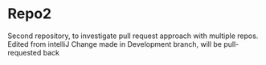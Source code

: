 # Repo2
Second repository, to investigate pull request approach with multiple repos.
Edited from intelliJ
Change made in Development branch, will be pull-requested back
